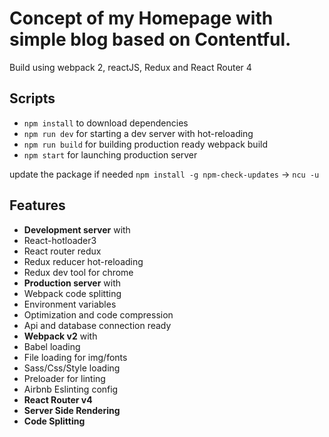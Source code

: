 Concept of my Homepage with simple blog based on Contentful.
=======================
Build using webpack 2, reactJS, Redux and React Router 4


Scripts
---------------
- `npm install` to download dependencies
- `npm run dev` for starting a dev server with hot-reloading
- `npm run build` for building production ready webpack build
- `npm start` for launching production server

update the package if needed `npm install -g npm-check-updates` -> `ncu -u`

Features
--------
- **Development server** with
 - React-hotloader3
 - React router redux
 - Redux reducer hot-reloading
 - Redux dev tool for chrome
- **Production server** with
 - Webpack code splitting
 - Environment variables
 - Optimization and code compression
 - Api and database connection ready
- **Webpack v2** with
 - Babel loading
 - File loading for img/fonts
 - Sass/Css/Style loading
 - Preloader for linting
- Airbnb Eslinting config
- **React Router v4**
- **Server Side Rendering**
- **Code Splitting**
